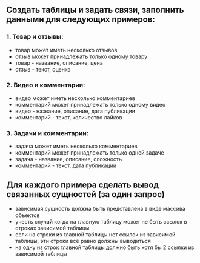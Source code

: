 ## Создать таблицы и задать связи, заполнить данными для следующих примеров:

### 1. Товар и отзывы:
- товар может иметь несколько отзывов
- отзыв может принадлежать только одному товару
- товар - название, описание, цена
- отзыв - текст, оценка

### 2. Видео и комментарии:
- видео может иметь несколько комментариев
- комментарий может принадлежать только одному видео
- видео - название, описание, дата публикации
- комментарий - текст, количество лайков

### 3. Задачи и комментарии:
- задача может иметь несколько комментариев
- комментарий может принадлежать только одной задаче
- задача - название, описание, сложность
- комментарий - текст, дата публикации

## Для каждого примера сделать вывод связанных сущностей (за один запрос)
- зависимая сущность должна быть представлена в виде массива объектов
- учесть случай когда на главную таблицу может не быть ссылок в строках зависимой таблицы
- если на строки из главной таблицы нет ссылок из зависимой таблицы, эти строки всё равно должны выводиться
- на одну из строк главной таблицы должно быть хотя бы 2 ссылки из зависимой таблицы
